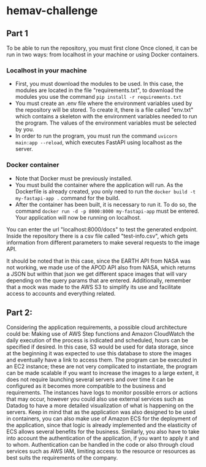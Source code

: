 # hemav-challenge
## Part 1
To be able to run the repository, you must first clone
Once cloned, it can be run in two ways: from localhost in your machine or using Docker containers.

### Localhost in your machine
- First, you must download the modules to be used. In this case, the modules are located in the file "requirements.txt", to download the modules you use the command `pip install -r requirements.txt`
- You must create an .env file where the environment variables used by the repository will be stored. To create it, there is a file called "env.txt" which contains a skeleton with the environment variables needed to run the program. The values of the environment variables must be selected by you.
- In order to run the program, you must run the command `uvicorn main:app --reload`, which executes FastAPI using localhost as the server.

### Docker container
- Note that Docker must be previously installed. 
- You must build the container where the application will run. As the Dockerfile is already created, you only need to run the `docker build -t my-fastapi-app .` command for the build.
- After the container has been built, it is necessary to run it. To do so, the command `docker run -d -p 8000:8000 my-fastapi-app` must be entered. Your application will now be running on localhost.

You can enter the url "localhost:8000/docs" to test the generated endpoint. Inside the repository there is a csv file called "test-info.csv", which gets information from different parameters to make several requests to the image API. 

It should be noted that in this case, since the EARTH API from NASA was not working, we made use of the APOD API also from NASA, which returns a JSON but within that json we get different space images that will vary depending on the query params that are entered.
Additionally, remember that a mock was made to the AWS S3 to simplify its use and facilitate access to accounts and everything related.

## Part 2:
Considering the application requirements, a possible cloud architecture could be: 
Making use of AWS Step functions and Amazon CloudWatch the daily execution of the process is indicated and scheduled, hours can be specified if desired. In this case, S3 would be used for data storage, since at the beginning it was expected to use this database to store the images and eventually have a link to access them. The program can be executed in an EC2 instance; these are not very complicated to instantiate, the program can be made scalable if you want to increase the images to a large extent, it does not require launching several servers and over time it can be configured as it becomes more compatible to the business and requirements. The instances have logs to monitor possible errors or actions that may occur, however you could also use external services such as Datadog to have a more detailed visualization of what is happening on the servers. Keep in mind that as the application was also designed to be used in containers, you can also make use of Amazon ECS for the deployment of the application, since that logic is already implemented and the elasticity of ECS allows several benefits for the business. 
Similarly, you also have to take into account the authentication of the application, if you want to apply it and to whom. Authentication can be handled in the code or also through cloud services such as AWS IAM, limiting access to the resource or resources as best suits the requirements of the company.

